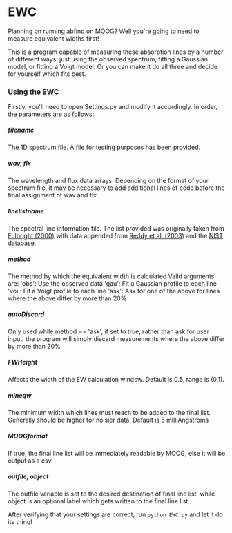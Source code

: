 # EWC
Planning on running abfind on MOOG? Well you're going to need to measure equivalent widths first!

This is a program capable of measuring these absorption lines by a number of different ways: just using the observed spectrum, fitting a Gaussian model, or fitting a Voigt model. Or you can make it do all three and decide for yourself which fits best.

### Using the EWC
Firstly, you'll need to open Settings.py and modify it accordingly. In order, the parameters are as follows:

##### filename
The 1D spectrum file. A file for testing purposes has been provided.

##### wav, flx
The wavelength and flux data arrays. Depending on the format of your spectrum file, it may be necessary to add additional lines of code before the final assignment of wav and flx.

##### linelistname
The spectral line information file. The list provided was originally taken from [Fulbright (2000)](https://iopscience.iop.org/article/10.1086/301548) with data appended from [Reddy et al. (2003)](https://academic.oup.com/mnras/article/367/4/1329/1079817) and the [NIST database](https://physics.nist.gov/PhysRefData/ASD/lines_form.html).

##### method
The method by which the equivalent width is calculated
Valid arguments are:
'obs': Use the observed data
'gau': Fit a Gaussian profile to each line
'voi': Fit a Voigt profile to each line
'ask': Ask for one of the above for lines where the above differ by more than 20%

##### autoDiscard
Only used while method == 'ask', if set to true, rather than ask for user input, the program will simply discard measurements where the above differ by more than 20%

##### FWHeight
Affects the width of the EW calculation window. Default is 0.5, range is (0,1).

##### mineqw
The minimum width which lines must reach to be added to the final list. Generally should be higher for noisier data. Default is 5 milliAngstroms

##### MOOGformat
If true, the final line list will be immediately readable by MOOG, else it will be output as a csv

##### outfile, object
The outfile variable is set to the desired destination of final line list, while object is an optional label which gets written to the final line list.



After verifying that your settings are correct, run ```python EWC.py``` and let it do its thing!
